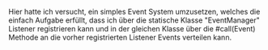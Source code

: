 Hier hatte ich versucht, ein simples Event System umzusetzen, welches die einfach Aufgabe erfüllt, 
dass ich über die statische Klasse "EventManager" Listener registrieren kann und in der gleichen Klasse über die #call(Event) Methode
an die vorher registrierten Listener Events verteilen kann.